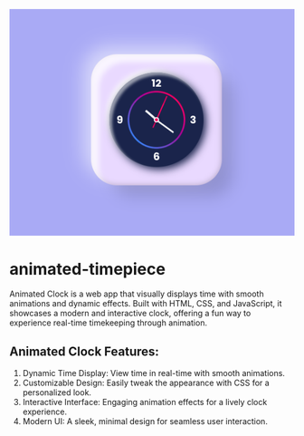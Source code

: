 ![Preview](./assets/preview.png)

# animated-timepiece
Animated Clock is a web app that visually displays time with smooth animations and dynamic effects. Built with HTML, CSS, and JavaScript, it showcases a modern and interactive clock, offering a fun way to experience real-time timekeeping through animation.


## Animated Clock Features:
1. Dynamic Time Display: View time in real-time with smooth animations.
2. Customizable Design: Easily tweak the appearance with CSS for a personalized look.
3. Interactive Interface: Engaging animation effects for a lively clock experience.
4. Modern UI: A sleek, minimal design for seamless user interaction.